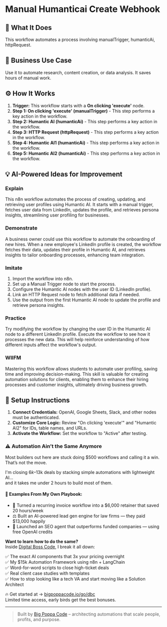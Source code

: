 # Manual Humanticai Create Webhook

## 🚀 What It Does
This workflow automates a process involving manualTrigger, humanticAi, httpRequest.

## 💼 Business Use Case
Use it to automate research, content creation, or data analysis. It saves hours of manual work.

## ⚙️ How It Works
1.  **Trigger:** This workflow starts with a **On clicking 'execute'** node.
2. **Step 1: On clicking 'execute' (manualTrigger)** - This step performs a key action in the workflow.
3. **Step 2: Humantic AI (humanticAi)** - This step performs a key action in the workflow.
4. **Step 3: HTTP Request (httpRequest)** - This step performs a key action in the workflow.
5. **Step 4: Humantic AI1 (humanticAi)** - This step performs a key action in the workflow.
6. **Step 5: Humantic AI2 (humanticAi)** - This step performs a key action in the workflow.

## 💡 AI-Powered Ideas for Improvement
### Explain
This n8n workflow automates the process of creating, updating, and retrieving user profiles using Humantic AI. It starts with a manual trigger, fetches user data from LinkedIn, updates the profile, and retrieves persona insights, streamlining user profiling for businesses.

### Demonstrate
A business owner could use this workflow to automate the onboarding of new hires. When a new employee's LinkedIn profile is created, the workflow fetches their data, updates their profile in Humantic AI, and retrieves insights to tailor onboarding processes, enhancing team integration.

### Imitate
1. Import the workflow into n8n.
2. Set up a Manual Trigger node to start the process.
3. Configure the Humantic AI nodes with the user ID (LinkedIn profile).
4. Link an HTTP Request node to fetch additional data if needed.
5. Use the output from the first Humantic AI node to update the profile and retrieve persona insights.

### Practice
Try modifying the workflow by changing the user ID in the Humantic AI node to a different LinkedIn profile. Execute the workflow to see how it processes the new data. This will help reinforce understanding of how different inputs affect the workflow's output.

### WIIFM
Mastering this workflow allows students to automate user profiling, saving time and improving decision-making. This skill is valuable for creating automation solutions for clients, enabling them to enhance their hiring processes and customer insights, ultimately driving business growth.

## 🔧 Setup Instructions
1. **Connect Credentials:** OpenAI, Google Sheets, Slack, and other nodes must be authenticated.
2. **Customize Core Logic:** Review "On clicking 'execute'" and "Humantic AI2" for IDs, table names, and URLs.
3. **Activate the Workflow:** Set the workflow to "Active" after testing.

### ⚠️ Automation Ain’t the Same Anymore

Most builders out here are stuck doing $500 workflows and calling it a win.  
That’s not the move.  

I'm closing $6k–$13k deals by stacking simple automations with lightweight AI...  
and it takes me under 2 hours to build most of them.

#### 🧠 Examples From My Own Playbook:
- 🔁 Turned a recurring invoice workflow into a $6,000 retainer that saved 20 hours/week  
- ⚖️ Built an AI-powered lead gen engine for law firms — they paid $13,000 happily  
- 🚀 Launched an SEO agent that outperforms funded companies — using free OpenAI credits  

**Want to learn how to do the same?**  
Inside [Digital Boss Code](https://bigpoppacode.io/go/dbc), I break it all down:

✅ The exact AI components that 3x your pricing overnight  
✅ My $15k Automation Framework using n8n + LangChain  
✅ Word-for-word scripts to close high-ticket deals  
✅ Real client case studies with templates  
✅ How to stop looking like a tech VA and start moving like a Solution Architect  

🔥 Get started at → [bigpoppacode.io/go/dbc](https://bigpoppacode.io/go/dbc)  
Limited time access, early birds get the best bonuses.

---
> Built by [Big Poppa Code](https://bigpoppacode.io) – architecting automations that scale people, profits, and purpose.
